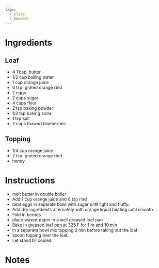 ```yaml
---
tags:
  - Elsie
  - Dessert
---
```

# Ingredients
## Loaf
- 4 Tbsp. butter
- 1/2 cup boiling water
- 1 cup orange juice
- 6 tsp. grated orange rind
- 2 eggs
- 2 cups sugar
- 4 cups flour
- 2 tsp baking powder
- 1/2 tsp baking soda
- 1 tsp salt
- 2 cups thawed blueberries
## Topping
- 1/4 cup orange juice
- 2 tsp. grated orange rind
- honey

# Instructions
- melt butter in double boiler
- Add 1 cup orange juice and 6 tsp rind
- beat eggs in separate bowl with sugar until light and fluffy.
- Add dry ingredients alternately with orange liquid beating until smooth.
- Fold in berries
- place waxed paper in a well greased loaf pan
- Bake in greased loaf pan at 325 F for 1 hr and 10 min
- in a separate bowl mix topping 2 min before taking out the loaf
- spoon topping over the loaf.
- Let stand till cooled
# Notes
